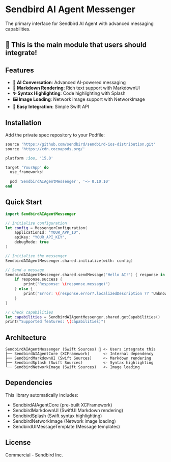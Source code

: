 # Sendbird AI Agent Messenger

The primary interface for Sendbird AI Agent with advanced messaging capabilities.

## 🎯 This is the main module that users should integrate!

## Features

- **🤖 AI Conversation**: Advanced AI-powered messaging
- **📝 Markdown Rendering**: Rich text support with MarkdownUI
- **✨ Syntax Highlighting**: Code highlighting with Splash
- **🖼️ Image Loading**: Network image support with NetworkImage
- **🔧 Easy Integration**: Simple Swift API

## Installation

Add the private spec repository to your Podfile:

```ruby
source 'https://github.com/sendbird/sendbird-ios-distribution.git'
source 'https://cdn.cocoapods.org/'

platform :ios, '15.0'

target 'YourApp' do
  use_frameworks!
  
  pod 'SendbirdAIAgentMessenger', '~> 0.10.10'
end
```

## Quick Start

```swift
import SendbirdAIAgentMessenger

// Initialize configuration
let config = MessengerConfiguration(
    applicationId: "YOUR_APP_ID",
    apiKey: "YOUR_API_KEY",
    debugMode: true
)

// Initialize the messenger
SendbirdAIAgentMessenger.shared.initialize(with: config)

// Send a message
SendbirdAIAgentMessenger.shared.sendMessage("Hello AI!") { response in
    if response.success {
        print("Response: \(response.message)")
    } else {
        print("Error: \(response.error?.localizedDescription ?? "Unknown error")")
    }
}

// Check capabilities
let capabilities = SendbirdAIAgentMessenger.shared.getCapabilities()
print("Supported features: \(capabilities)")
```

## Architecture

```
SendbirdAIAgentMessenger (Swift Sources) 🎯 <- Users integrate this
├── SendbirdAIAgentCore (XCFramework)      <- Internal dependency
├── SendbirdMarkdownUI (Swift Sources)     <- Markdown rendering
├── SendbirdSplash (Swift Sources)         <- Syntax highlighting  
└── SendbirdNetworkImage (Swift Sources)   <- Image loading
```

## Dependencies

This library automatically includes:
- SendbirdAIAgentCore (pre-built XCFramework)
- SendbirdMarkdownUI (SwiftUI Markdown rendering)
- SendbirdSplash (Swift syntax highlighting)
- SendbirdNetworkImage (Network image loading)
- SendbirdUIMessageTemplate (Message templates)

## License

Commercial - Sendbird Inc.

